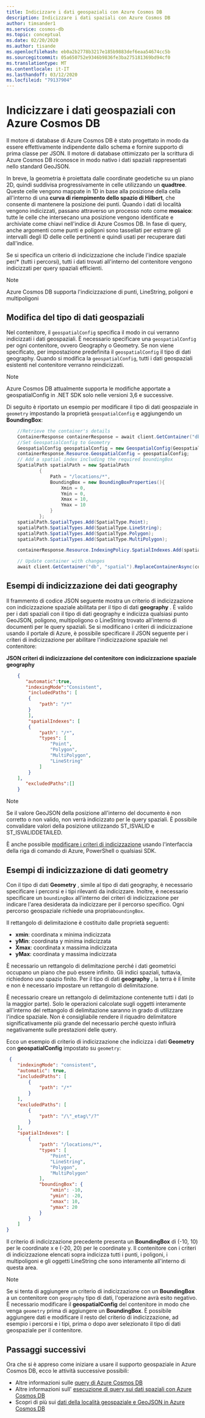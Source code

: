 ```yaml
---
title: Indicizzare i dati geospaziali con Azure Cosmos DB
description: Indicizzare i dati spaziali con Azure Cosmos DB
author: timsander1
ms.service: cosmos-db
ms.topic: conceptual
ms.date: 02/20/2020
ms.author: tisande
ms.openlocfilehash: eb0a2b2778b3217e185b9883def6eaa54674cc5b
ms.sourcegitcommit: 05a650752e9346b9836fe3ba275181369bd94cf0
ms.translationtype: MT
ms.contentlocale: it-IT
ms.lasthandoff: 03/12/2020
ms.locfileid: "79137904"
---
```

# <a name="index-geospatial-data-with-azure-cosmos-db"></a>Indicizzare i dati geospaziali con Azure Cosmos DB

Il motore di database di Azure Cosmos DB è stato progettato in modo da essere effettivamente indipendente dallo schema e fornire supporto di prima classe per JSON. Il motore di database ottimizzato per la scrittura di Azure Cosmos DB riconosce in modo nativo i dati spaziali rappresentati nello standard GeoJSON.

In breve, la geometria è proiettata dalle coordinate geodetiche su un piano 2D, quindi suddivisa progressivamente in celle utilizzando un **quadtree**. Queste celle vengono mappate in 1D in base alla posizione della cella all'interno di una **curva di riempimento dello spazio di Hilbert**, che consente di mantenere la posizione dei punti. Quando i dati di località vengono indicizzati, passano attraverso un processo noto come **mosaico**: tutte le celle che intersecano una posizione vengono identificate e archiviate come chiavi nell'indice di Azure Cosmos DB. In fase di query, anche argomenti come punti e poligoni sono tassellati per estrarre gli intervalli degli ID delle celle pertinenti e quindi usati per recuperare dati dall'indice.

Se si specifica un criterio di indicizzazione che include l'indice spaziale per/* (tutti i percorsi), tutti i dati trovati all'interno del contenitore vengono indicizzati per query spaziali efficienti.

> [!NOTE]
> Azure Cosmos DB supporta l'indicizzazione di punti, LineString, poligoni e multipoligoni
>
>

## <a name="modifying-geospatial-data-type"></a>Modifica del tipo di dati geospaziali

Nel contenitore, il `geospatialConfig` specifica il modo in cui verranno indicizzati i dati geospaziali. È necessario specificare una `geospatialConfig` per ogni contenitore, ovvero Geography o Geometry. Se non viene specificato, per impostazione predefinita il `geospatialConfig` il tipo di dati geography. Quando si modifica la `geospatialConfig`, tutti i dati geospaziali esistenti nel contenitore verranno reindicizzati.

> [!NOTE]
> Azure Cosmos DB attualmente supporta le modifiche apportate a geospatialConfig in .NET SDK solo nelle versioni 3,6 e successive.
>

Di seguito è riportato un esempio per modificare il tipo di dati geospaziale in `geometry` impostando la proprietà `geospatialConfig` e aggiungendo un **BoundingBox**:

```csharp
    //Retrieve the container's details
    ContainerResponse containerResponse = await client.GetContainer("db", "spatial").ReadContainerAsync();
    //Set GeospatialConfig to Geometry
    GeospatialConfig geospatialConfig = new GeospatialConfig(GeospatialType.Geometry);
    containerResponse.Resource.GeospatialConfig = geospatialConfig;
    // Add a spatial index including the required boundingBox
    SpatialPath spatialPath = new SpatialPath
            {  
                Path = "/locations/*",
                BoundingBox = new BoundingBoxProperties(){
                    Xmin = 0,
                    Ymin = 0,
                    Xmax = 10,
                    Ymax = 10
                }
            };
    spatialPath.SpatialTypes.Add(SpatialType.Point);
    spatialPath.SpatialTypes.Add(SpatialType.LineString);
    spatialPath.SpatialTypes.Add(SpatialType.Polygon);
    spatialPath.SpatialTypes.Add(SpatialType.MultiPolygon);

    containerResponse.Resource.IndexingPolicy.SpatialIndexes.Add(spatialPath);

    // Update container with changes
    await client.GetContainer("db", "spatial").ReplaceContainerAsync(containerResponse.Resource);
```

## <a name="geography-data-indexing-examples"></a>Esempi di indicizzazione dei dati geography

Il frammento di codice JSON seguente mostra un criterio di indicizzazione con indicizzazione spaziale abilitata per il tipo di dati **geography** . È valido per i dati spaziali con il tipo di dati geography e indicizza qualsiasi punto GeoJSON, poligono, multipoligono o LineString trovato all'interno di documenti per le query spaziali. Se si modificano i criteri di indicizzazione usando il portale di Azure, è possibile specificare il JSON seguente per i criteri di indicizzazione per abilitare l'indicizzazione spaziale nel contenitore:

**JSON criteri di indicizzazione del contenitore con indicizzazione spaziale geography**

```json
    {
       "automatic":true,
       "indexingMode":"Consistent",
        "includedPaths": [
        {
            "path": "/*"
        }
        ],
        "spatialIndexes": [
        {
            "path": "/*",
            "types": [
                "Point",
                "Polygon",
                "MultiPolygon",
                "LineString"
            ]
        }
    ],
       "excludedPaths":[]
    }
```

> [!NOTE]
> Se il valore GeoJSON della posizione all'interno del documento è non corretto o non valido, non verrà indicizzato per le query spaziali. È possibile convalidare valori della posizione utilizzando ST_ISVALID e ST_ISVALIDDETAILED.

È anche possibile [modificare i criteri di indicizzazione](how-to-manage-indexing-policy.md) usando l'interfaccia della riga di comando di Azure, PowerShell o qualsiasi SDK.

## <a name="geometry-data-indexing-examples"></a>Esempi di indicizzazione di dati geometry

Con il tipo di dati **Geometry** , simile al tipo di dati geography, è necessario specificare i percorsi e i tipi rilevanti da indicizzare. Inoltre, è necessario specificare un `boundingBox` all'interno dei criteri di indicizzazione per indicare l'area desiderata da indicizzare per il percorso specifico. Ogni percorso geospaziale richiede una propria`boundingBox`.

Il rettangolo di delimitazione è costituito dalle proprietà seguenti:

- **xmin**: coordinata x minima indicizzata
- **yMin**: coordinata y minima indicizzata
- **Xmax**: coordinata x massima indicizzata
- **yMax**: coordinata y massima indicizzata

È necessario un rettangolo di delimitazione perché i dati geometrici occupano un piano che può essere infinito. Gli indici spaziali, tuttavia, richiedono uno spazio finito. Per il tipo di dati **geography** , la terra è il limite e non è necessario impostare un rettangolo di delimitazione.

È necessario creare un rettangolo di delimitazione contenente tutti i dati (o la maggior parte). Solo le operazioni calcolate sugli oggetti interamente all'interno del rettangolo di delimitazione saranno in grado di utilizzare l'indice spaziale. Non è consigliabile rendere il riquadro delimitatore significativamente più grande del necessario perché questo influirà negativamente sulle prestazioni delle query.

Ecco un esempio di criterio di indicizzazione che indicizza i dati **Geometry** con **geospatialConfig** impostato su `geometry`:

```json
 {
    "indexingMode": "consistent",
    "automatic": true,
    "includedPaths": [
        {
            "path": "/*"
        }
    ],
    "excludedPaths": [
        {
            "path": "/\"_etag\"/?"
        }
    ],
    "spatialIndexes": [
        {
            "path": "/locations/*",
            "types": [
                "Point",
                "LineString",
                "Polygon",
                "MultiPolygon"
            ],
            "boundingBox": {
                "xmin": -10,
                "ymin": -20,
                "xmax": 10,
                "ymax": 20
            }
        }
    ]
}
```

Il criterio di indicizzazione precedente presenta un **BoundingBox** di (-10, 10) per le coordinate x e (-20, 20) per le coordinate y. Il contenitore con i criteri di indicizzazione elencati sopra indicizza tutti i punti, i poligoni, i multipoligoni e gli oggetti LineString che sono interamente all'interno di questa area.

> [!NOTE]
> Se si tenta di aggiungere un criterio di indicizzazione con un **BoundingBox** a un contenitore con `geography` tipo di dati, l'operazione avrà esito negativo. È necessario modificare il **geospatialConfig** del contenitore in modo che venga `geometry` prima di aggiungere un **BoundingBox**. È possibile aggiungere dati e modificare il resto del criterio di indicizzazione, ad esempio i percorsi e i tipi, prima o dopo aver selezionato il tipo di dati geospaziale per il contenitore.

## <a name="next-steps"></a>Passaggi successivi

Ora che si è appreso come iniziare a usare il supporto geospaziale in Azure Cosmos DB, ecco le attività successive possibili:

* Altre informazioni sulle [query di Azure Cosmos DB](sql-query-getting-started.md)
* Altre informazioni sull' [esecuzione di query sui dati spaziali con Azure Cosmos DB](sql-query-geospatial-query.md)
* Scopri di più sui [dati della località geospaziale e GeoJSON in Azure Cosmos DB](sql-query-geospatial-intro.md)